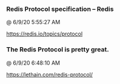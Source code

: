 ﻿

### Redis Protocol specification – Redis
@ 6/9/20 5:55:27 AM

https://redis.io/topics/protocol



### The Redis Protocol is pretty great.
@ 6/9/20 6:48:10 AM

https://lethain.com/redis-protocol/

